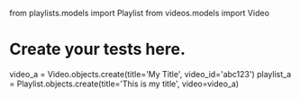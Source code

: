from playlists.models import Playlist
from videos.models import Video

# Create your tests here.

video_a = Video.objects.create(title='My Title', video_id='abc123')
playlist_a = Playlist.objects.create(title='This is my title', video=video_a)
